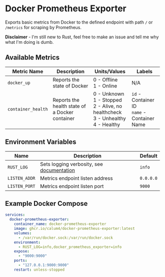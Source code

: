# Docker Prometheus Exporter

Exports basic metrics from Docker to the defined endpoint with path `/` or `/metrics` for scraping by Prometheus.

**Disclaimer** - I'm still new to Rust, feel free to make an issue and tell me why what I'm doing is dumb.

## Available Metrics
| Metric Name        | Description                                    | Units/Values                                                                                | Labels                                          |
|--------------------|------------------------------------------------|---------------------------------------------------------------------------------------------|-------------------------------------------------|
| `docker_up`        | Reports the state of Docker                    | 0 - Offline<br/>1 - Online                                                                  | N/A                                             |
| `container_health` | Reports the health state of a Docker container | 0 - Unknown<br/>1 - Stopped<br/>2 - Alive, no healthcheck<br/>3 - Unhealthy<br/>4 - Healthy | `id` - Container ID<br/>`name` - Container Name |

## Environment Variables

| Name          | Description                                                                                                                                       | Default                                                                 |
|---------------|---------------------------------------------------------------------------------------------------------------------------------------------------|-------------------------------------------------------------------------|
| `RUST_LOG`    | Sets logging verbosity, see [documentation](https://docs.rs/tracing-subscriber/0.3.18/tracing_subscriber/filter/struct.EnvFilter.html#directives) | `info`                                                                  |
| `LISTEN_ADDR` | Metrics endpoint listen address                                                                                                                   | `0.0.0.0`                                                               |
| `LISTEN_PORT` | Metrics endpoint listen port                                                                                                                      | `9000`                                                                  |

## Example Docker Compose
```yaml
services:
  docker-prometheus-exporter:
    container_name: docker-prometheus-exporter
    image: ghcr.io/calum4/docker-prometheus-exporter:latest
    volumes:
      - /var/run/docker.sock:/var/run/docker.sock
    environment:
      - RUST_LOG=info,docker_prometheus_exporter=info
    expose:
      - "9000:9000"
    ports:
      - "127.0.0.1:9000:9000"
    restart: unless-stopped
```

